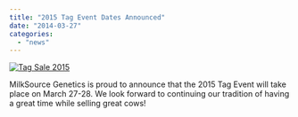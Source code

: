 ```yaml
---
title: "2015 Tag Event Dates Announced"
date: "2014-03-27"
categories: 
  - "news"
---
```


[![Tag Sale 2015](http://milk-source.local/wp-content/uploads/2014/03/Tag-Sale-20152-300x276.jpg)](http://milk-source.local/wp-content/uploads/2014/03/Tag-Sale-20152.jpg)

MilkSource Genetics is proud to announce that the 2015 Tag Event will take place on March 27-28. We look forward to continuing our tradition of having a great time while selling great cows!

